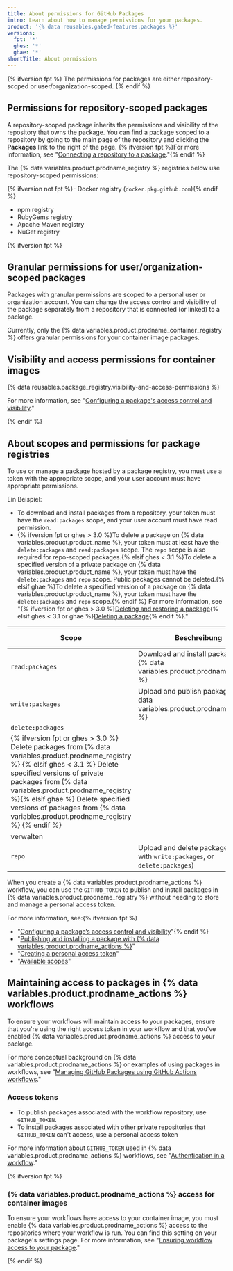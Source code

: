 ```yaml
---
title: About permissions for GitHub Packages
intro: Learn about how to manage permissions for your packages.
product: '{% data reusables.gated-features.packages %}'
versions:
  fpt: '*'
  ghes: '*'
  ghae: '*'
shortTitle: About permissions
---
```


{% ifversion fpt %}
The permissions for packages are either repository-scoped or user/organization-scoped.
{% endif %}

## Permissions for repository-scoped packages

A repository-scoped package inherits the permissions and visibility of the repository that owns the package. You can find a package scoped to a repository by going to the main page of the repository and clicking the **Packages** link to the right of the page. {% ifversion fpt %}For more information, see "[Connecting a repository to a package](/packages/learn-github-packages/connecting-a-repository-to-a-package)."{% endif %}

The {% data variables.product.prodname_registry %} registries below use repository-scoped permissions:

  {% ifversion not fpt %}- Docker registry (`docker.pkg.github.com`){% endif %}
  - npm registry
  - RubyGems registry
  - Apache Maven registry
  - NuGet registry

{% ifversion fpt %}
## Granular permissions for user/organization-scoped packages

Packages with granular permissions are scoped to a personal user or organization account. You can change the access control and visibility of the package separately from a repository that is connected (or linked) to a package.

Currently, only the {% data variables.product.prodname_container_registry %} offers granular permissions for your container image packages.

## Visibility and access permissions for container images

{% data reusables.package_registry.visibility-and-access-permissions %}

For more information, see "[Configuring a package's access control and visibility](/packages/learn-github-packages/configuring-a-packages-access-control-and-visibility)."

{% endif %}

## About scopes and permissions for package registries

To use or manage a package hosted by a package registry, you must use a token with the appropriate scope, and your user account must have appropriate permissions.

Ein Beispiel:
-  To download and install packages from a repository, your token must have the `read:packages` scope, and your user account must have read permission.
- {% ifversion fpt or ghes > 3.0 %}To delete a package on {% data variables.product.product_name %}, your token must at least have the `delete:packages` and `read:packages` scope. The `repo` scope is also required for repo-scoped packages.{% elsif ghes < 3.1 %}To delete a specified version of a private package on {% data variables.product.product_name %}, your token must have the `delete:packages` and `repo` scope. Public packages cannot be deleted.{% elsif ghae %}To delete a specified version of a package on {% data variables.product.product_name %}, your token must have the `delete:packages` and `repo` scope.{% endif %} For more information, see "{% ifversion fpt or ghes > 3.0 %}[Deleting and restoring a package](/packages/learn-github-packages/deleting-and-restoring-a-package){% elsif ghes < 3.1 or ghae %}[Deleting a package](/packages/learn-github-packages/deleting-a-package){% endif %}."

| Scope                                                                                                                                                                                                                                                                                                                                                  | Beschreibung                                                                      | Required permission |
| ------------------------------------------------------------------------------------------------------------------------------------------------------------------------------------------------------------------------------------------------------------------------------------------------------------------------------------------------------ | --------------------------------------------------------------------------------- | ------------------- |
| `read:packages`                                                                                                                                                                                                                                                                                                                                        | Download and install packages from {% data variables.product.prodname_registry %} | Lesen               |
| `write:packages`                                                                                                                                                                                                                                                                                                                                       | Upload and publish packages to {% data variables.product.prodname_registry %}     | schreiben           |
| `delete:packages`                                                                                                                                                                                                                                                                                                                                      |                                                                                   |                     |
| {% ifversion fpt or ghes > 3.0 %} Delete packages from {% data variables.product.prodname_registry %} {% elsif ghes < 3.1 %} Delete specified versions of private packages from {% data variables.product.prodname_registry %}{% elsif ghae %} Delete specified versions of packages from {% data variables.product.prodname_registry %} {% endif %} |                                                                                   |                     |
| verwalten                                                                                                                                                                                                                                                                                                                                              |                                                                                   |                     |
| `repo`                                                                                                                                                                                                                                                                                                                                                 | Upload and delete packages (along with `write:packages`, or `delete:packages`)    | write or admin      |

When you create a {% data variables.product.prodname_actions %} workflow, you can use the `GITHUB_TOKEN` to publish and install packages in {% data variables.product.prodname_registry %} without needing to store and manage a personal access token.

For more information, see:{% ifversion fpt %}
- "[Configuring a package’s access control and visibility](/packages/learn-github-packages/configuring-a-packages-access-control-and-visibility)"{% endif %}
- "[Publishing and installing a package with {% data variables.product.prodname_actions %}](/packages/managing-github-packages-using-github-actions-workflows/publishing-and-installing-a-package-with-github-actions)"
- "[Creating a personal access token](/github/authenticating-to-github/creating-a-personal-access-token/)"
- "[Available scopes](/apps/building-oauth-apps/understanding-scopes-for-oauth-apps/#available-scopes)"

## Maintaining access to packages in {% data variables.product.prodname_actions %} workflows

To ensure your workflows will maintain access to your packages, ensure that you're using the right access token in your workflow and that you've enabled {% data variables.product.prodname_actions %} access to your package.

For more conceptual background on {% data variables.product.prodname_actions %} or examples of using packages in workflows, see "[Managing GitHub Packages using GitHub Actions workflows](/packages/managing-github-packages-using-github-actions-workflows)."

### Access tokens

- To publish packages associated with the workflow repository, use `GITHUB_TOKEN`.
- To install packages associated with other private repositories that `GITHUB_TOKEN` can't access, use a personal access token

For more information about `GITHUB_TOKEN` used in {% data variables.product.prodname_actions %} workflows, see "[Authentication in a workflow](/actions/reference/authentication-in-a-workflow#using-the-github_token-in-a-workflow)."

{% ifversion fpt %}
### {% data variables.product.prodname_actions %} access for container images

To ensure your workflows have access to your container image, you must enable {% data variables.product.prodname_actions %} access to the repositories where your workflow is run. You can find this setting on your package's settings page. For more information, see "[Ensuring workflow access to your package](/packages/learn-github-packages/configuring-a-packages-access-control-and-visibility#ensuring-workflow-access-to-your-package)."

{% endif %}
